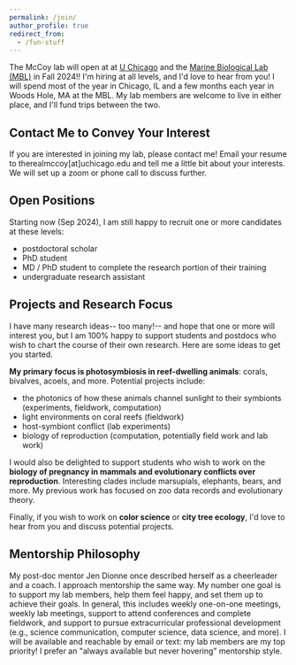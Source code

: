 ```yaml
---
permalink: /join/
author_profile: true
redirect_from:
  - /fun-stuff
---
```


The McCoy lab will open at at [U Chicago](https://ecologyandevolution.uchicago.edu/) and the [Marine Biological Lab (MBL)](https://www.mbl.edu/) in Fall 2024!! I'm hiring at all levels, and I'd love to hear from you! I will spend most of the year in Chicago, IL and a few months each year in Woods Hole, MA at the MBL. My lab members are welcome to live in either place, and I'll fund trips between the two.

## Contact Me to Convey Your Interest
If you are interested in joining my lab, please contact me! Email your resume to therealmccoy[at]uchicago.edu and tell me a little bit about your interests. We will set up a zoom or phone call to discuss further.

## Open Positions

Starting now (Sep 2024), I am still happy to recruit one or more candidates at these levels:
- postdoctoral scholar
- PhD student
- MD / PhD student to complete the research portion of their training
- undergraduate research assistant


## Projects and Research Focus

I have many research ideas-- too many!-- and hope that one or more will interest you, but I am 100% happy to support students and postdocs who wish to chart the course of their own research. Here are some ideas to get you started.

**My primary focus is photosymbiosis in reef-dwelling animals**: corals, bivalves, acoels, and more. Potential projects include:
- the photonics of how these animals channel sunlight to their symbionts (experiments, fieldwork, computation)
- light environments on coral reefs (fieldwork)
- host-symbiont conflict (lab experiments)
- biology of reproduction (computation, potentially field work and lab work)

I would also be delighted to support students who wish to work on the **biology of pregnancy in mammals and evolutionary conflicts over reproduction**. Interesting clades include marsupials, elephants, bears, and more. My previous work has focused on zoo data records and evolutionary theory. 

Finally, if you wish to work on **color science** or **city tree ecology**, I'd love to hear from you and discuss potential projects. 

## Mentorship Philosophy

My post-doc mentor Jen Dionne once described herself as a cheerleader and a coach. I approach mentorship the same way. My number one goal is to support my lab members, help them feel happy, and set them up to achieve their goals. In general, this includes weekly one-on-one meetings, weekly lab meetings, support to attend conferences and complete fieldwork, and support to pursue extracurricular professional development (e.g., science communication, computer science, data science, and more). I will be available and reachable by email or text: my lab members are my top priority! I prefer an "always available but never hovering" mentorship style.
